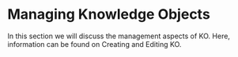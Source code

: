# Managing Knowledge Objects

In this section we will discuss the management aspects of KO. Here, information can be found on Creating and Editing KO.

